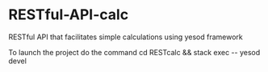 # RESTful-API-calc
RESTful API that facilitates simple calculations using yesod framework

To launch the project do the command
  cd RESTcalc && stack exec -- yesod devel
